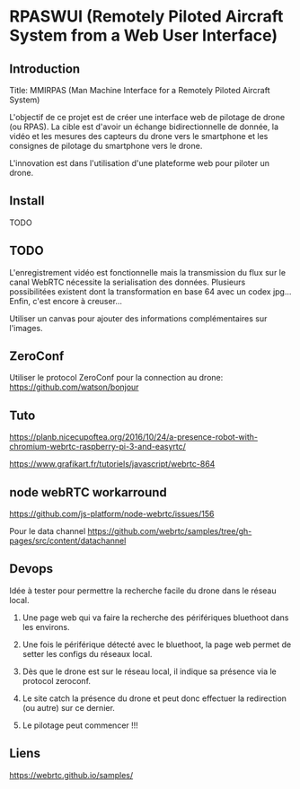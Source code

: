 # RPASWUI (Remotely Piloted Aircraft System from a Web User Interface)


## Introduction

Title: MMIRPAS (Man Machine Interface for a Remotely Piloted Aircraft System)

L'objectif de ce projet est de créer une interface web de pilotage de drone
(ou RPAS). La cible est d'avoir un échange bidirectionnelle de donnée, la vidéo
et les mesures des capteurs du drone vers le smartphone et les consignes de
pilotage du smartphone vers le drone.

L'innovation est dans l'utilisation d'une plateforme web pour piloter un drone.


## Install

TODO


## TODO

L'enregistrement vidéo est fonctionnelle mais la transmission du flux sur le
canal WebRTC nécessite la serialisation des données. Plusieurs possibilitées
existent dont la transformation en base 64 avec un codex jpg... Enfin, c'est
encore à creuser...


Utiliser un canvas pour ajouter des informations complémentaires sur l'images.


## ZeroConf

Utiliser le protocol ZeroConf pour la connection au drone: https://github.com/watson/bonjour


## Tuto

https://planb.nicecupoftea.org/2016/10/24/a-presence-robot-with-chromium-webrtc-raspberry-pi-3-and-easyrtc/

https://www.grafikart.fr/tutoriels/javascript/webrtc-864


## node webRTC workarround

https://github.com/js-platform/node-webrtc/issues/156


Pour le data channel
https://github.com/webrtc/samples/tree/gh-pages/src/content/datachannel


## Devops

Idée à tester pour permettre la recherche facile du drone dans le réseau local.

1. Une page web qui va faire la recherche des périfériques bluethoot dans les
environs.

2. Une fois le périférique détecté avec le bluethoot, la page web permet de setter
les configs du réseaux local.

3. Dès que le drone est sur le réseau local, il indique sa présence via le 
protocol zeroconf.

4. Le site catch la présence du drone et peut donc effectuer la redirection (ou
autre) sur ce dernier.

5. Le pilotage peut commencer !!!


## Liens

https://webrtc.github.io/samples/
